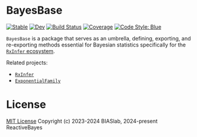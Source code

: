 # BayesBase

[![Stable](https://img.shields.io/badge/docs-stable-blue.svg)](https://reactivebayes.github.io/BayesBase.jl/stable/)
[![Dev](https://img.shields.io/badge/docs-dev-blue.svg)](https://reactivebayes.github.io/BayesBase.jl/dev/)
[![Build Status](https://github.com/reactivebayes/BayesBase.jl/actions/workflows/CI.yml/badge.svg?branch=main)](https://github.com/reactivebayes/BayesBase.jl/actions/workflows/CI.yml?query=branch%3Amain)
[![Coverage](https://codecov.io/gh/reactivebayes/BayesBase.jl/branch/main/graph/badge.svg)](https://codecov.io/gh/reactivebayes/BayesBase.jl)
[![Code Style: Blue](https://img.shields.io/badge/code%20style-blue-4495d1.svg)](https://github.com/invenia/BlueStyle)

`BayesBase` is a package that serves as an umbrella, defining, exporting, and re-exporting methods essential for Bayesian statistics specifically for the [`RxInfer` ecosystem](https://github.com/reactivebayes/RxInfer.jl). 

Related projects:

- [`RxInfer`](https://github.com/reactivebayes/RxInfer.jl)
- [`ExponentialFamily`](https://github.com/reactivebayes/ExponentialFamily.jl)


# License

[MIT License](LICENSE) Copyright (c) 2023-2024 BIASlab, 2024-present ReactiveBayes
